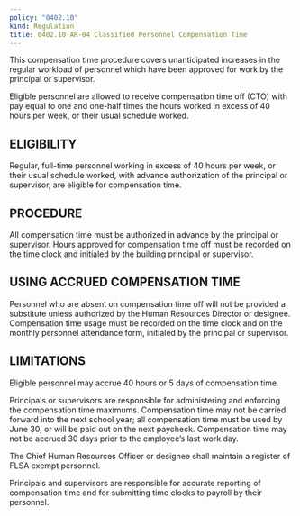```yaml
---
policy: "0402.10"
kind: Regulation
title: 0402.10-AR-04 Classified Personnel Compensation Time
---
```


This compensation time procedure covers unanticipated increases in the regular workload of personnel which have been approved for work by the principal or supervisor.

Eligible personnel are allowed to receive compensation time off (CTO) with pay equal to one and one-half times the hours worked in excess of 40 hours per week, or their usual schedule worked.

## ELIGIBILITY

Regular, full-time personnel working in excess of 40 hours per week, or their usual schedule worked, with advance authorization of the principal or supervisor, are eligible for compensation time.

## PROCEDURE

All compensation time must be authorized in advance by the principal or supervisor. Hours approved for compensation time off must be recorded on the time clock and initialed by the building principal or supervisor.

## USING ACCRUED COMPENSATION TIME

Personnel who are absent on compensation time off will not be provided a substitute unless authorized by the Human Resources Director or designee. Compensation time usage must be recorded on the time clock and on the monthly personnel attendance form, initialed by the principal or supervisor.

## LIMITATIONS

Eligible personnel may accrue 40 hours or 5 days of compensation time. 

Principals or supervisors are responsible for administering and enforcing the compensation time maximums. Compensation time may not be carried forward into the next school year; all compensation time must be used by June 30, or will be paid out on the next paycheck.  Compensation time may not be accrued 30 days prior to the employee’s last work day.

The Chief Human Resources Officer or designee shall maintain a register of FLSA exempt personnel. 

Principals and supervisors are responsible for accurate reporting of compensation time and for submitting time clocks to payroll by their personnel.
